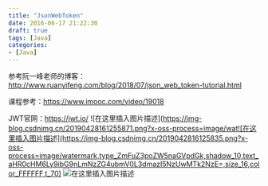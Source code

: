 ```yaml
---
title: "JsonWebToken"
date: 2016-06-17 21:22:30
draft: true
tags: [Java]
categories:
- [Java]
---
```


参考阮一峰老师的博客：http://www.ruanyifeng.com/blog/2018/07/json_web_token-tutorial.html

课程参考：https://www.imooc.com/video/19018

JWT官网：https://jwt.io/
![在这里插入图片描述](https://img-blog.csdnimg.cn/20190428161255871.png?x-oss-process=image/wat![在这里插入图片描述](https://img-blog.csdnimg.cn/2019042816125835.png?x-oss-process=image/watermark,type_ZmFuZ3poZW5naGVpdGk,shadow_10,text_aHR0cHM6Ly9ibG9nLmNzZG4ubmV0L3dmazI5NzUwMTk2NzE=,size_16,color_FFFFFF,t_70)
![在这里插入图片描述](https://img-blog.csdnimg.cn/20190428161617968.png?x-oss-process=image/watermark,type_ZmFuZ3poZW5naGVpdGk,shadow_10,text_aHR0cHM6Ly9ibG9nLmNzZG4ubmV0L3dmazI5NzUwMTk2NzE=,size_16,color_FFFFFF,t_70)

